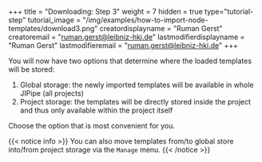 +++
title = "Downloading: Step 3"
weight = 7
hidden = true
type="tutorial-step"
tutorial_image = "/img/examples/how-to-import-node-templates/download3.png"
creatordisplayname = "Ruman Gerst"
creatoremail = "ruman.gerst@leibniz-hki.de"
lastmodifierdisplayname = "Ruman Gerst"
lastmodifieremail = "ruman.gerst@leibniz-hki.de"
+++

You will now have two options that determine where the loaded templates will be stored:

1. Global storage: the newly imported templates will be available in whole JIPipe (all projects)
2. Project storage: the templates will be directly stored inside the project and thus only available within the project itself

Choose the option that is most convenient for you.

{{< notice info >}}
You can also move templates from/to global store into/from project storage via the `Manage` menu.
{{< /notice >}}